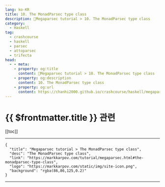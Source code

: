 ```yaml
---
lang: ko-KR
title: 10. The MonadParsec type class
description: 🐑Megaparsec tutorial > 10. The MonadParsec type class
category:
  - Haskell
tag: 
  - crashcourse
  - haskell
  - parsec
  - attoparsec
  - trifecta
head:
  - - meta:
    - property: og:title
      content: 🐑Megaparsec tutorial > 10. The MonadParsec type class
    - property: og:description
      content: 10. The MonadParsec type class
    - property: og:url
      content: https://chanhi2000.github.io/crashcourse/haskell/megaparsec/10.html
---
```


# {{ $frontmatter.title }} 관련

[[toc]]

---

```component VPCard
{
  "title": "Megaparsec tutorial > The MonadParsec type class",
  "desc": "The MonadParsec type class",
  "link": "https://markkarpov.com/tutorial/megaparsec.html#the-monadparsec-type-class",
  "logo": "https://markkarpov.com/static/img/site-icon.png",
  "background": "rgba(86,86,125,0.2)"
}
```

---
